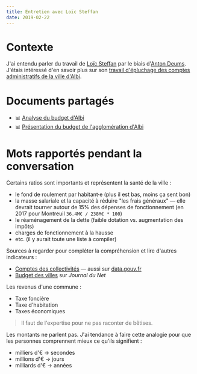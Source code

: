```yaml
---
title: Entretien avec Loïc Steffan
date: 2019-02-22
---
```


# Contexte

J'ai entendu parler du travail de [Loïc Steffan][] par le biais d'[Anton Deums][]. J'étais intéressé d'en savoir plus sur son [travail d'épluchage des comptes administratifs de la ville d'Albi][ca-albi].

# Documents partagés

- 📊 [Analyse du budget d'Albi][albi-analyse-budget]
- 📊 [Présentation du budget de l'agglomération d'Albi][albi—budget-agglo]

# Mots rapportés pendant la conversation

Certains ratios sont importants et représentent la santé de la ville :
- le fond de roulement par habitant·e (plus il est bas, moins ça sent bon)
- la masse salariale et la capacité à réduire "les frais généraux" — elle devrait tourner autour de 15% des dépenses de fonctionnement (en 2017 pour Montreuil `36.4M€ / 238M€ * 100`)
- le réaménagement de la dette (faible dotation vs. augmentation des impôts)
- charges de fonctionnement à la hausse
- etc. (il y aurait toute une liste à compiler)

Sources à regarder pour compléter la compréhension et lire d'autres indicateurs :

- [Comptes des collectivités][] — aussi sur [data.gouv.fr][datagouv-cll]
- [Budget des villes][jdd-budgets] sur _Journal du Net_

Les revenus d'une commune :

- Taxe foncière
- Taxe d'habitation
- Taxes économiques

> Il faut de l'expertise pour ne pas raconter de bêtises.

Les montants ne parlent pas. J'ai tendance à faire cette analogie pour que les personnes comprennent mieux ce qu'ils signifient :

- milliers d'€ → secondes
- millions d'€ → jours
- milliards d'€ → années



[Loïc Steffan]: https://loic-steffan.fr
[Anton Deums]: http://mobilab-songo.com
[ca-albi]: https://loic-steffan.fr/WordPress3/albi-des-ecarts-etonnants-entre-le-budget-primitif-et-le-compte-administratif/

[Comptes des collectivités]: https://www.impots.gouv.fr/cll/
[datagouv-cll]: https://www.data.gouv.fr/fr/datasets/comptes-individuels-des-communes-fichier-global/
[jdd-budgets]: http://www.journaldunet.com/business/budget-ville/montreuil/ville-93048/budget

[albi-analyse-budget]: https://drive.google.com/open?id=1hunCbOrvA9FsMSx360UKOnmAkWjuGnNxyZXahkFlKvE
[albi—budget-agglo]: https://drive.google.com/open?id=1NdGLns4G6CM1KacpNqBA-fBRXXEsSYBb_HKjDZFmbh4
